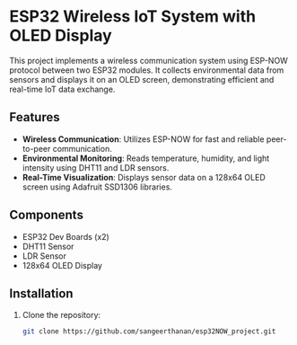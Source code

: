 # ESP32 Wireless IoT System with OLED Display  

This project implements a wireless communication system using ESP-NOW protocol between two ESP32 modules. It collects environmental data from sensors and displays it on an OLED screen, demonstrating efficient and real-time IoT data exchange.  

## Features  
- **Wireless Communication**: Utilizes ESP-NOW for fast and reliable peer-to-peer communication.  
- **Environmental Monitoring**: Reads temperature, humidity, and light intensity using DHT11 and LDR sensors.  
- **Real-Time Visualization**: Displays sensor data on a 128x64 OLED screen using Adafruit SSD1306 libraries.  

## Components  
- ESP32 Dev Boards (x2)  
- DHT11 Sensor  
- LDR Sensor  
- 128x64 OLED Display  

## Installation  
1. Clone the repository:  
   ```bash  
   git clone https://github.com/sangeerthanan/esp32NOW_project.git  
